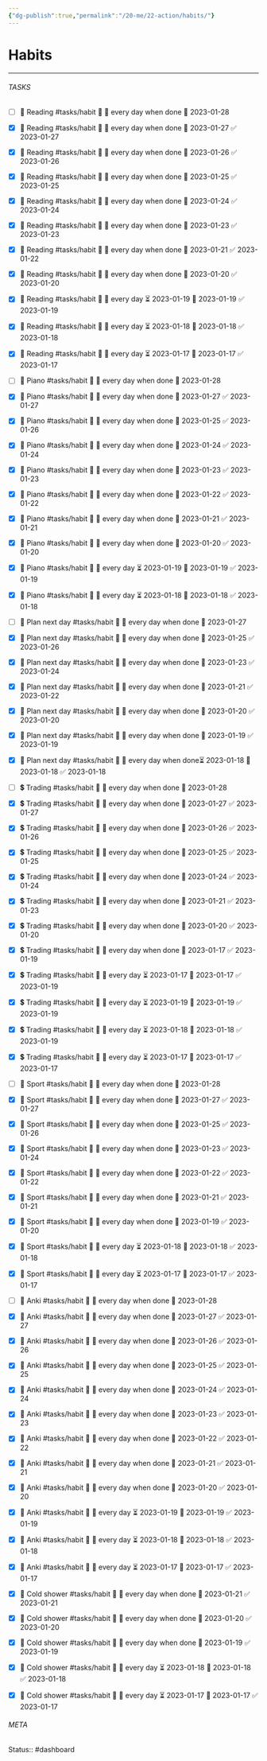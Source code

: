 ```yaml
---
{"dg-publish":true,"permalink":"/20-me/22-action/habits/"}
---
```


# Habits
---



###### TASKS
- [ ] 📕 Reading #tasks/habit 🔽 🔁 every day when done 📅 2023-01-28
- [x] 📕 Reading #tasks/habit 🔽 🔁 every day when done 📅 2023-01-27 ✅ 2023-01-27
- [x] 📕 Reading #tasks/habit 🔽 🔁 every day when done 📅 2023-01-26 ✅ 2023-01-26
- [x] 📕 Reading #tasks/habit 🔽 🔁 every day when done 📅 2023-01-25 ✅ 2023-01-25
- [x] 📕 Reading #tasks/habit 🔽 🔁 every day when done 📅 2023-01-24 ✅ 2023-01-24
- [x] 📕 Reading #tasks/habit 🔽 🔁 every day when done 📅 2023-01-23 ✅ 2023-01-23
- [x] 📕 Reading #tasks/habit 🔽 🔁 every day when done 📅 2023-01-21 ✅ 2023-01-22
- [x] 📕 Reading #tasks/habit 🔽 🔁 every day when done 📅 2023-01-20 ✅ 2023-01-20
- [x] 📕 Reading #tasks/habit 🔽 🔁 every day ⏳ 2023-01-19 📅 2023-01-19 ✅ 2023-01-19
- [x] 📕 Reading #tasks/habit 🔽 🔁 every day ⏳ 2023-01-18 📅 2023-01-18 ✅ 2023-01-18
- [x] 📕 Reading #tasks/habit 🔽 🔁 every day ⏳ 2023-01-17 📅 2023-01-17 ✅ 2023-01-17
- [ ] 🎹 Piano #tasks/habit 🔽 🔁 every day when done 📅 2023-01-28
- [x] 🎹 Piano #tasks/habit 🔽 🔁 every day when done 📅 2023-01-27 ✅ 2023-01-27
- [x] 🎹 Piano #tasks/habit 🔽 🔁 every day when done 📅 2023-01-25 ✅ 2023-01-26
- [x] 🎹 Piano #tasks/habit 🔽 🔁 every day when done 📅 2023-01-24 ✅ 2023-01-24
- [x] 🎹 Piano #tasks/habit 🔽 🔁 every day when done 📅 2023-01-23 ✅ 2023-01-23
- [x] 🎹 Piano #tasks/habit 🔽 🔁 every day when done 📅 2023-01-22 ✅ 2023-01-22
- [x] 🎹 Piano #tasks/habit 🔽 🔁 every day when done 📅 2023-01-21 ✅ 2023-01-21
- [x] 🎹 Piano #tasks/habit 🔽 🔁 every day when done 📅 2023-01-20 ✅ 2023-01-20
- [x] 🎹 Piano #tasks/habit 🔽 🔁 every day ⏳ 2023-01-19 📅 2023-01-19 ✅ 2023-01-19
- [x] 🎹 Piano #tasks/habit 🔽 🔁 every day ⏳ 2023-01-18 📅 2023-01-18 ✅ 2023-01-18
- [ ] 📅 Plan next day #tasks/habit 🔽 🔁 every day when done 📅 2023-01-27
- [x] 📅 Plan next day #tasks/habit 🔽 🔁 every day when done 📅 2023-01-25 ✅ 2023-01-26
- [x] 📅 Plan next day #tasks/habit 🔽 🔁 every day when done 📅 2023-01-23 ✅ 2023-01-24
- [x] 📅 Plan next day #tasks/habit 🔽 🔁 every day when done 📅 2023-01-21 ✅ 2023-01-22
- [x] 📅 Plan next day #tasks/habit 🔽 🔁 every day when done 📅 2023-01-20 ✅ 2023-01-20
- [x] 📅 Plan next day #tasks/habit 🔽 🔁 every day when done 📅 2023-01-19 ✅ 2023-01-19
- [x] 📅 Plan next day #tasks/habit 🔽 🔁 every day when done⏳ 2023-01-18 📅 2023-01-18 ✅ 2023-01-18
- [ ] 💲 Trading #tasks/habit 🔽 🔁 every day when done 📅 2023-01-28
- [x] 💲 Trading #tasks/habit 🔽 🔁 every day when done 📅 2023-01-27 ✅ 2023-01-27
- [x] 💲 Trading #tasks/habit 🔽 🔁 every day when done 📅 2023-01-26 ✅ 2023-01-26
- [x] 💲 Trading #tasks/habit 🔽 🔁 every day when done 📅 2023-01-25 ✅ 2023-01-25
- [x] 💲 Trading #tasks/habit 🔽 🔁 every day when done 📅 2023-01-24 ✅ 2023-01-24
- [x] 💲 Trading #tasks/habit 🔽 🔁 every day when done 📅 2023-01-21 ✅ 2023-01-23
- [x] 💲 Trading #tasks/habit 🔽 🔁 every day when done 📅 2023-01-20 ✅ 2023-01-20
- [x] 💲 Trading #tasks/habit 🔽 🔁 every day when done 📅 2023-01-17 ✅ 2023-01-19
- [x] 💲 Trading #tasks/habit 🔽 🔁 every day ⏳ 2023-01-17 📅 2023-01-17 ✅ 2023-01-19
- [x] 💲 Trading #tasks/habit 🔽 🔁 every day ⏳ 2023-01-19 📅 2023-01-19 ✅ 2023-01-19
- [x] 💲 Trading #tasks/habit 🔽 🔁 every day ⏳ 2023-01-18 📅 2023-01-18 ✅ 2023-01-19
- [x] 💲 Trading #tasks/habit 🔽 🔁 every day ⏳ 2023-01-17 📅 2023-01-17 ✅ 2023-01-17
- [ ] 🏃 Sport #tasks/habit 🔽 🔁 every day when done 📅 2023-01-28
- [x] 🏃 Sport #tasks/habit 🔽 🔁 every day when done 📅 2023-01-27 ✅ 2023-01-27
- [x] 🏃 Sport #tasks/habit 🔽 🔁 every day when done 📅 2023-01-25 ✅ 2023-01-26
- [x] 🏃 Sport #tasks/habit 🔽 🔁 every day when done 📅 2023-01-23 ✅ 2023-01-24
- [x] 🏃 Sport #tasks/habit 🔽 🔁 every day when done 📅 2023-01-22 ✅ 2023-01-22
- [x] 🏃 Sport #tasks/habit 🔽 🔁 every day when done 📅 2023-01-21 ✅ 2023-01-21
- [x] 🏃 Sport #tasks/habit 🔽 🔁 every day when done 📅 2023-01-19 ✅ 2023-01-20
- [x] 🏃 Sport #tasks/habit 🔽 🔁 every day ⏳ 2023-01-18 📅 2023-01-18 ✅ 2023-01-18
- [x] 🏃 Sport #tasks/habit 🔽 🔁 every day ⏳ 2023-01-17 📅 2023-01-17 ✅ 2023-01-17
- [ ] 🎴 Anki #tasks/habit 🔽 🔁 every day when done 📅 2023-01-28
- [x] 🎴 Anki #tasks/habit 🔽 🔁 every day when done 📅 2023-01-27 ✅ 2023-01-27
- [x] 🎴 Anki #tasks/habit 🔽 🔁 every day when done 📅 2023-01-26 ✅ 2023-01-26
- [x] 🎴 Anki #tasks/habit 🔽 🔁 every day when done 📅 2023-01-25 ✅ 2023-01-25
- [x] 🎴 Anki #tasks/habit 🔽 🔁 every day when done 📅 2023-01-24 ✅ 2023-01-24
- [x] 🎴 Anki #tasks/habit 🔽 🔁 every day when done 📅 2023-01-23 ✅ 2023-01-23
- [x] 🎴 Anki #tasks/habit 🔽 🔁 every day when done 📅 2023-01-22 ✅ 2023-01-22
- [x] 🎴 Anki #tasks/habit 🔽 🔁 every day when done 📅 2023-01-21 ✅ 2023-01-21
- [x] 🎴 Anki #tasks/habit 🔽 🔁 every day when done 📅 2023-01-20 ✅ 2023-01-20
- [x] 🎴 Anki #tasks/habit 🔽 🔁 every day ⏳ 2023-01-19 📅 2023-01-19 ✅ 2023-01-19
- [x] 🎴 Anki #tasks/habit 🔽 🔁 every day ⏳ 2023-01-18 📅 2023-01-18 ✅ 2023-01-18
- [x] 🎴 Anki #tasks/habit 🔽 🔁 every day ⏳ 2023-01-17 📅 2023-01-17 ✅ 2023-01-17
- [x] 🚿 Cold shower #tasks/habit 🔽 🔁 every day when done 📅 2023-01-21 ✅ 2023-01-21
- [x] 🚿 Cold shower #tasks/habit 🔽 🔁 every day when done 📅 2023-01-20 ✅ 2023-01-20
- [x] 🚿 Cold shower #tasks/habit 🔽 🔁 every day when done 📅 2023-01-19 ✅ 2023-01-19
- [x] 🚿 Cold shower #tasks/habit 🔽 🔁 every day ⏳ 2023-01-18 📅 2023-01-18 ✅ 2023-01-18
- [x] 🚿 Cold shower #tasks/habit 🔽 🔁 every day ⏳ 2023-01-17 📅 2023-01-17 ✅ 2023-01-17




###### META
Status:: #dashboard 
